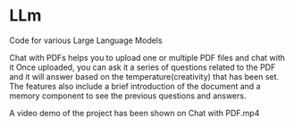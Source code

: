 # LLm
Code for various Large Language Models

Chat with PDFs helps you to upload one or multiple PDF files and chat with it Once uploaded, you can ask it a series of questions related to the PDF and it will answer based on the temperature(creativity) that has been set. The features also include a brief introduction of the document and a memory component to see the previous questions and answers.

A video demo of the project has been shown on Chat with PDF.mp4
